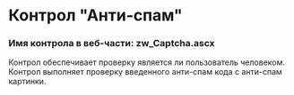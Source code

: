 ﻿---
description: 2.4.9.3
---
# Контрол "Анти-спам"
### Имя контрола в веб-части: zw_Captcha.ascx
Контрол обеспечивает проверку является ли пользователь человеком. Контрол выполняет проверку введенного анти-спам кода с анти-спам картинки.
